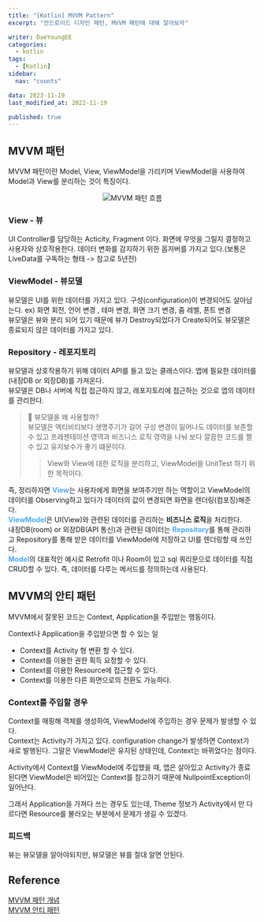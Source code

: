 ```yaml
---
title: "[Kotlin] MVVM Pattern"
excerpt: "안드로이드 디자인 패턴, MVVM 패턴에 대해 알아보자"

writer: DaeYoungEE
categories:
  - kotlin
tags:
  - [Kotlin]
sidebar:
  nav: "counts"

data: 2023-11-19
last_modified_at: 2022-11-19

published: true
---
```


## MVVM 패턴

MVVM 패턴이란 Model, View, ViewModel을 가리키며 ViewModel을 사용하여 Model과 View를 분리하는 것이 특징이다.

<div align="center">
  <img alt="MVVM 패턴 흐름" src="https://github.com/DaeYoungee/DaeYoungee.github.io/assets/121485300/99e20c1f-bf70-474a-b260-76d5ed70565b">   
</div>

### View - 뷰

UI Controller를 담당하는 Acticity, Fragment 이다.
화면에 무엇을 그릴지 결정하고 사용자와 상호작용한다. 데이터 변화를 감지하기 위한 옵저버를 가지고 있다.(보통은 LiveData를 구독하는 형태 -> 참고로 5년전)

### ViewModel - 뷰모델

뷰모델은 UI를 위한 데이터를 가지고 있다. 구성(configuration)이 변경되어도 살아남는다. ex) 화면 회전, 언어 변경 , 테마 변경, 화면 크기 변경, 줌 레벨, 폰트 변경  
뷰모델은 뷰와 분리 되어 있기 때문에 뷰가 Destroy되었다가 Create되어도 뷰모델은 종료되지 않은 데이터를 가지고 있다.

### Repository - 레포지토리

뷰모델과 상호작용하기 위해 데이터 API를 들고 있는 클래스이다. 앱에 필요한 데이터를(내장DB or 외장DB)를 가져온다.  
뷰모델은 DB나 서버에 직접 접근하지 않고, 레포지토리에 접근하는 것으로 앱의 데이터를 관리한다.

> 📌 뷰모델을 왜 사용할까?  
> 뷰모델은 액티비티보다 생명주기가 길어 구성 변경이 잃어나도 데이터를 보존할 수 있고 프레젠테이션 영역과 비즈니스 로직 영역을 나눠 보다 깔끔한 코드를 짤 수 있고 유지보수가 좋기 떄문이다.
>
> > View와 View에 대한 로직을 분리하고, ViewModel을 UnitTest 하기 위한 목적이다.

즉, 정리하자면 <span style="color:rgb(77,171,254)">**View**</span>는 사용자에게 화면을 보여주기만 하는 역할이고 ViewModel의 데이터를 Observing하고 있다가 데이터의 값이 변경되면 화면을 렌더링(컴포징)해준다.  
<span style="color:rgb(77,171,254)">**ViewModel**</span>은 UI(View)와 관련된 데이터를 관리하는 **비즈니스 로직**을 처리한다.  
내장DB(room) or 외장DB(API 통신)과 관련된 데이터는
<span style="color:rgb(77,171,254)">**Repository**</span>를 통해 관리하고 Repository를 통해 받은 데이터를 ViewModel에 저장하고 UI를 렌더링할 때 쓰인다.  
<span style="color:rgb(77,171,254)">**Model**</span>의 대표적인 예시로 Retrofit 이나 Room이 있고 sql 쿼리문으로 데이터를 직접 CRUD할 수 있다. 즉, 데이터를 다루는 메서드를 정의하는데 사용된다.

## MVVM의 안티 패턴

MVVM에서 잘못된 코드는 Context, Application을 주입받는 행동이다.

Context나 Application을 주입받으면 할 수 있는 일

- Context를 Activity 형 변환 할 수 있다.
- Context를 이용한 권한 획득 요청할 수 있다.
- Context를 이용한 Resource에 접근할 수 있다.
- Context를 이용한 다른 화면으로의 전환도 가능하다.

### Context를 주입할 경우

Context를 매핑해 객체를 생성하여, ViewModel에 주입하는 경우 문제가 발생할 수 있다.  
Context는 Activity가 가지고 있다. configuration change가 발생하면 Context가 새로 발행된다. 그말은 ViewModel은 유지된 상태인데, Context는 바뀌었다는 점이다.

Activity에서 Context를 ViewModel에 주입했을 때, 앱은 살아있고 Activity가 종료된다면 ViewModel은 비어있는 Context를 참고하기 때문에 NullpointException이 일어난다.

그래서 Application을 가져다 쓰는 경우도 있는데, Theme 정보가 Activity에서 만 다르다면 Resource를 불러오는 부분에서 문제가 생길 수 있겠다.

### 피드백

뷰는 뷰모델을 알아야되지만, 뷰모델은 뷰를 절대 알면 안된다.

## Reference

[MVVM 패턴 개념](https://aonee.tistory.com/48)  
[MVVM 안티 패턴](https://thdev.tech/android/2023/01/27/Android-Follow-MVVM-03/)
